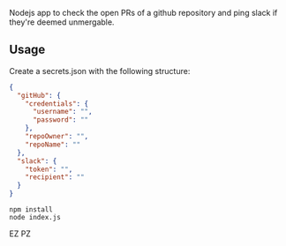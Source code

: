 Nodejs app to check the open PRs of a github repository and ping slack if they're deemed unmergable.


## Usage

Create a secrets.json with the following structure:

```json
{
  "gitHub": {
    "credentials": {
      "username": "",
      "password": ""
    },
    "repoOwner": "",
    "repoName": ""
  },
  "slack": {
    "token": "",
    "recipient": ""
  }
}
```

```
npm install
node index.js
```

EZ PZ
